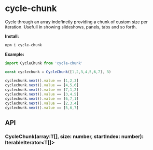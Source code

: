 
# cycle-chunk

Cycle through an array indefinetly providing a chunk of custom size per iteration.
Usefull in showing slideshows, panels, tabs and so forth.

**Install:**
```bash
npm i cycle-chunk
```

**Example:**
```js
import CycleChunk from 'cycle-chunk'

const cyclechunk = CycleChunk([1,2,3,4,5,6,7], 3)
  
cyclechunk.next().value == [1,2,3]
cyclechunk.next().value == [4,5,6]
cyclechunk.next().value == [7,1,2]
cyclechunk.next().value == [3,4,5]
cyclechunk.next().value == [6,7,1]
cyclechunk.next().value == [2,3,4]
cyclechunk.next().value == [5,6,7]
```


## API

### CycleChunk<T>(array:T[], size: number, startIndex: number): IterableIterator<T[]>
